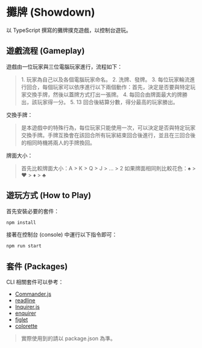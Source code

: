 # 攤牌 (Showdown)

以 TypeScript 撰寫的攤牌撲克遊戲，以控制台遊玩。

## 遊戲流程 (Gameplay)

遊戲由一位玩家與三位電腦玩家進行，流程如下：

> 1\. 玩家為自己以及各個電腦玩家命名。
> 2\. 洗牌、發牌。
> 3\. 每位玩家輪流進行回合，每個玩家可以依序進行以下兩個動作：首先，決定是否要與特定玩家交換手牌，然後以蓋牌方式打出一張牌。
> 4\. 每回合由牌面最大的牌勝出，該玩家得一分。
> 5\. 13 回合後結算分數，得分最高的玩家勝出。

交換手牌：

> 是本遊戲中的特殊行為，每位玩家只能使用一次，可以決定是否與特定玩家交換手牌。手牌互換會在該回合所有玩家結束回合後進行，並且在三回合後的相同時機將兩人的手牌換回。

牌面大小：

> 首先比較牌面大小：A > K > Q > J > ... > 2
> 如果牌面相同則比較花色：&#x2660; > &#x2665; > &#x2666; > &#x2663;

## 遊玩方式 (How to Play)

首先安裝必要的套件：

``` bash
npm install
```

接著在控制台 (console) 中運行以下指令即可：

``` bash
npm run start
```

## 套件 (Packages)

CLI 相關套件可以參考：

* [Commander.js](https://github.com/tj/commander.js)
* [readline](https://github.com/maleck13/readline)
* [Inquirer.js](github.com/SBoudrias/Inquirer.js)
* [enquirer](https://github.com/enquirer/enquirer)
* [figlet](https://github.com/patorjk/figlet.js)
* [colorette](https://github.com/jorgebucaran/colorette)

> 實際使用到的請以 package.json 為準。
